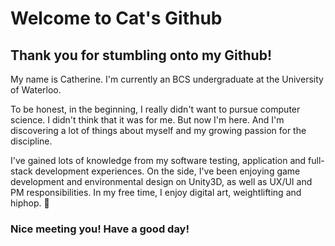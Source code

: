 # Welcome to Cat's Github

<!--
**xiec1377/xiec1377** is a ✨ _special_ ✨ repository because its `README.md` (this file) appears on your GitHub profile.

Here are some ideas to get you started:

- 🔭 I’m currently working on ...
- 🌱 I’m currently learning ...
- 👯 I’m looking to collaborate on ...
- 🤔 I’m looking for help with ...
- 💬 Ask me about ...
- 📫 How to reach me: ...
- 😄 Pronouns: ...
- ⚡ Fun fact: ...
-->

## Thank you for stumbling onto my Github! 

My name is Catherine. I'm currently an BCS undergraduate at the University of Waterloo. 

To be honest, in the beginning, I really didn't want to pursue computer science. I didn't think that it was for me. But now I'm here. And I'm discovering a lot of things about myself and my growing passion for the discipline. 

I've gained lots of knowledge from my software testing, application and full-stack development experiences. On the side, I've been enjoying game development and environmental design on Unity3D, as well as UX/UI and PM responsibilities. In my free time, I enjoy digital art, weightlifting and hiphop. :dancer:

### Nice meeting you! Have a good day!

